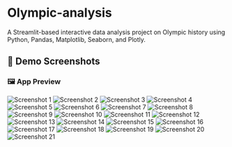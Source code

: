 # Olympic-analysis
A Streamlit-based interactive data analysis project on Olympic history using Python, Pandas, Matplotlib, Seaborn, and Plotly.
## 📸 Demo Screenshots

### 🖼️ App Preview

![Screenshot 1](Screenshot%20(1287).png)
![Screenshot 2](Screenshot%20(1288).png)
![Screenshot 3](Screenshot%20(1289).png)
![Screenshot 4](Screenshot%20(1290).png)
![Screenshot 5](Screenshot%20(1291).png)
![Screenshot 6](Screenshot%20(1292).png)
![Screenshot 7](Screenshot%20(1293).png)
![Screenshot 8](Screenshot%20(1294).png)
![Screenshot 9](Screenshot%20(1295).png)
![Screenshot 10](Screenshot%20(1296).png)
![Screenshot 11](Screenshot%20(1297).png)
![Screenshot 12](Screenshot%20(1298).png)
![Screenshot 13](Screenshot%20(1299).png)
![Screenshot 14](Screenshot%20(1300).png)
![Screenshot 15](Screenshot%20(1301).png)
![Screenshot 16](Screenshot%20(1302).png)
![Screenshot 17](Screenshot%20(1303).png)
![Screenshot 18](Screenshot%20(1304).png)
![Screenshot 19](Screenshot%20(1305).png)
![Screenshot 20](Screenshot%20(1306).png)
![Screenshot 21](Screenshot%20(1307).png)
